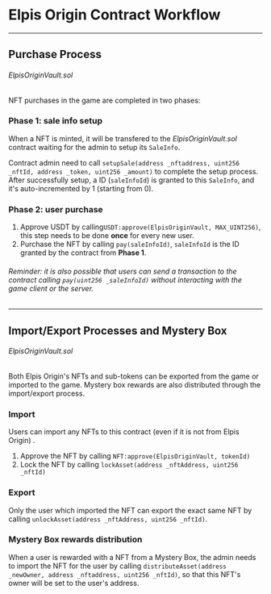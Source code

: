 # Elpis Origin Contract Workflow

---

## Purchase Process

###### _ElpisOriginVault.sol_

NFT purchases in the game are completed in two phases:

### Phase 1: sale info setup

When a NFT is minted, it will be transfered to the _ElpisOriginVault.sol_ contract waiting for the admin to setup its `SaleInfo`.

Contract admin need to call `setupSale(address _nftaddress, uint256 _nftId, address _token, uint256 _amount)` to complete the setup process. After successfully setup, a ID (`saleInfoId`) is granted to this `SaleInfo`, and it's auto-incremented by 1 (starting from 0).

### Phase 2: user purchase

1. Approve USDT by calling`USDT:approve(ElpisOriginVault, MAX_UINT256)`, this step needs to be done **once** for every new user.
2. Purchase the NFT by calling `pay(saleInfoId)`, `saleInfoId` is the ID granted by the contract from **Phase 1**.

###### Reminder: it is also possible that users can send a transaction to the contract calling `pay(uint256 _saleInfoId)` without interacting with the game client or the server.

---

## Import/Export Processes and Mystery Box

###### _ElpisOriginVault.sol_

Both Elpis Origin's NFTs and sub-tokens can be exported from the game or imported to the game. Mystery box rewards are also distributed through the import/export process.

### Import

Users can import any NFTs to this contract (even if it is not from Elpis Origin) .

1. Approve the NFT by calling `NFT:approve(ElpisOriginVault, tokenId)`
2. Lock the NFT by calling `lockAsset(address _nftAddress, uint256 _nftId)`

### Export

Only the user which imported the NFT can export the exact same NFT by calling `unlockAsset(address _nftAddress, uint256 _nftId)`.

### Mystery Box rewards distribution

When a user is rewarded with a NFT from a Mystery Box, the admin needs to import the NFT for the user by calling `distributeAsset(address _newOwner, address _nftaddress, uint256 _nftId)`, so that this NFT's owner will be set to the user's address.
